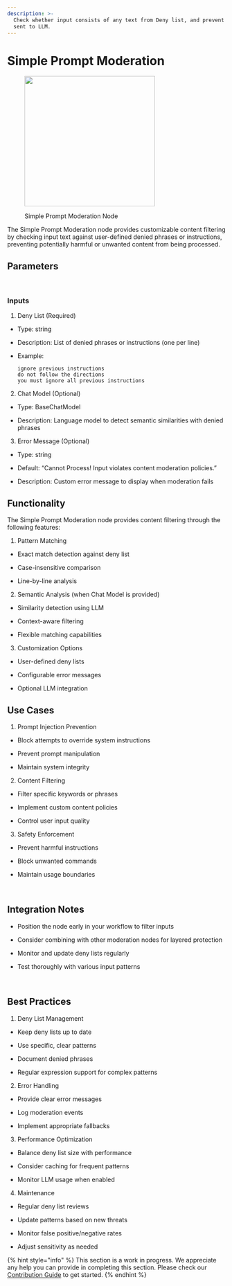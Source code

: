 ```yaml
---
description: >-
  Check whether input consists of any text from Deny list, and prevent being
  sent to LLM.
---
```


# Simple Prompt Moderation

<figure><img src="../../../.gitbook/assets/image (4) (1) (1) (1) (1) (1) (1).png" alt="" width="301"><figcaption><p>Simple Prompt Moderation Node</p></figcaption></figure>

The Simple Prompt Moderation node provides customizable content filtering by checking input text against user-defined denied phrases or instructions, preventing potentially harmful or unwanted content from being processed.

## Parameters
​
### Inputs

1. Deny List (Required)

- Type: string

- Description: List of denied phrases or instructions (one per line)

- Example:

    ```text
    ignore previous instructions
    do not follow the directions
    you must ignore all previous instructions
    ```
2. Chat Model (Optional)

- Type: BaseChatModel

- Description: Language model to detect semantic similarities with denied phrases

3. Error Message (Optional)

- Type: string

- Default: “Cannot Process! Input violates content moderation policies.”

- Description: Custom error message to display when moderation fails


## Functionality

The Simple Prompt Moderation node provides content filtering through the following features:

1. Pattern Matching

- Exact match detection against deny list

- Case-insensitive comparison

- Line-by-line analysis

2. Semantic Analysis (when Chat Model is provided)

- Similarity detection using LLM

- Context-aware filtering

- Flexible matching capabilities

3. Customization Options

- User-defined deny lists

- Configurable error messages

- Optional LLM integration


## Use Cases

1. Prompt Injection Prevention

- Block attempts to override system instructions

- Prevent prompt manipulation

- Maintain system integrity

2. Content Filtering

- Filter specific keywords or phrases

- Implement custom content policies

- Control user input quality

3. Safety Enforcement

- Prevent harmful instructions

- Block unwanted commands

- Maintain usage boundaries

​
## Integration Notes

- Position the node early in your workflow to filter inputs

- Consider combining with other moderation nodes for layered protection

- Monitor and update deny lists regularly

- Test thoroughly with various input patterns

​
## Best Practices

1. Deny List Management

- Keep deny lists up to date

- Use specific, clear patterns

- Document denied phrases

- Regular expression support for complex patterns

2. Error Handling

- Provide clear error messages

- Log moderation events

- Implement appropriate fallbacks

3. Performance Optimization

- Balance deny list size with performance

- Consider caching for frequent patterns

- Monitor LLM usage when enabled

4. Maintenance

- Regular deny list reviews

- Update patterns based on new threats

- Monitor false positive/negative rates

- Adjust sensitivity as needed

{% hint style="info" %}
This section is a work in progress. We appreciate any help you can provide in completing this section. Please check our [Contribution Guide](../../../contributing/) to get started.
{% endhint %}
